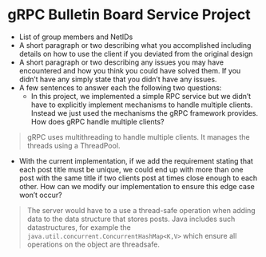 # gRPC Bulletin Board Service Project

- List of group members and NetIDs
- A short paragraph or two describing what you accomplished including details on how to use
the client if you deviated from the original design
- A short paragraph or two describing any issues you may have encountered and how you think
you could have solved them. If you didn’t have any simply state that you didn’t have any issues.
- A few sentences to answer each the following two questions:
  - In this project, we implemented a simple RPC service but we didn’t have to explicitly implement
mechanisms to handle multiple clients. Instead we just used the mechanisms the
gRPC framework provides. How does gRPC handle multiple clients?
> gRPC uses multithreading to handle multiple clients. It manages the threads using a ThreadPool.
  - With the current implementation, if we add the requirement stating that each post title
must be unique, we could end up with more than one post with the same title if two clients
post at times close enough to each other. How can we modify our implementation to ensure
this edge case won’t occur?
> The server would have to a use a thread-safe operation when adding data to the data structure that stores posts. Java includes such datastructures, for example the ```java.util.concurrent.ConcurrentHashMap<K,V>``` which ensure all operations on the object are threadsafe.
